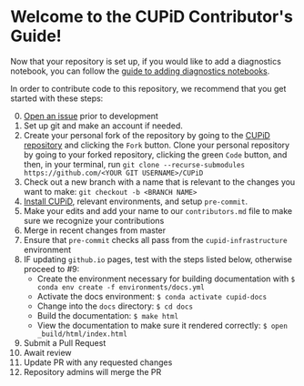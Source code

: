 # Welcome to the CUPiD Contributor's Guide!

Now that your repository is set up, if you would like to add a diagnostics notebook, you can follow the [guide to adding diagnostics notebooks](https://ncar.github.io/CUPiD/addingnotebookstocollection.html).

In order to contribute code to this repository, we recommend that you get started with these steps:

0. [Open an issue](https://github.com/NCAR/CUPiD/issues) prior to development
1. Set up git and make an account if needed.
2. Create your personal fork of the repository by going to the [CUPiD repository](https://github.com/NCAR/CUPiD) and clicking the `Fork` button. Clone your personal repository by going to your forked repository, clicking the green `Code` button, and then, in your terminal, run `git clone --recurse-submodules https://github.com/<YOUR GIT USERNAME>/CUPiD`
3. Check out a new branch with a name that is relevant to the changes you want to make: `git checkout -b <BRANCH NAME>`
4. [Install CUPiD](https://ncar.github.io/CUPiD/index.html#installing), relevant environments, and setup `pre-commit`.
5. Make your edits and add your name to our `contributors.md` file to make sure we recognize your contributions
6. Merge in recent changes from master
7. Ensure that `pre-commit` checks all pass from the `cupid-infrastructure` environment
8. IF updating `github.io` pages, test with the steps listed below, otherwise proceed to #9:
    - Create the environment necessary for building documentation with `$ conda env create -f environments/docs.yml`
    - Activate the docs environment: `$ conda activate cupid-docs`
    - Change into the `docs` directory: `$ cd docs`
    - Build the documentation: `$ make html`
    - View the documentation to make sure it rendered correctly: `$ open _build/html/index.html`
9. Submit a Pull Request
10. Await review
11. Update PR with any requested changes
12. Repository admins will merge the PR
